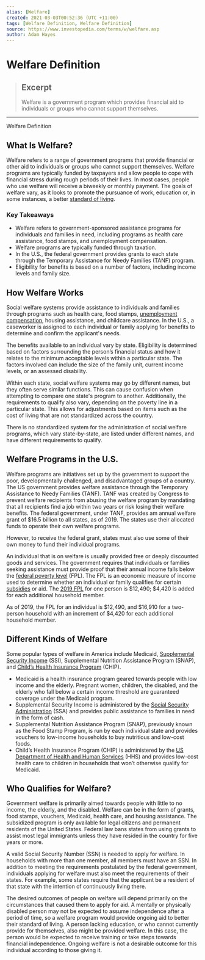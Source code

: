 ```yaml
---
alias: [Welfare]
created: 2021-03-03T00:52:36 (UTC +11:00)
tags: [Welfare Definition, Welfare Definition]
source: https://www.investopedia.com/terms/w/welfare.asp
author: Adam Hayes
---
```


# Welfare Definition

> ## Excerpt
> Welfare is a government program which provides financial aid to individuals or groups who cannot support themselves.

---

Welfare Definition
## What Is Welfare?

Welfare refers to a range of government programs that provide financial or other aid to individuals or groups who cannot support themselves. Welfare programs are typically funded by taxpayers and allow people to cope with financial stress during rough periods of their lives. In most cases, people who use welfare will receive a biweekly or monthly payment. The goals of welfare vary, as it looks to promote the pursuance of work, education or, in some instances, a better [standard of living](https://www.investopedia.com/terms/s/standard-of-living.asp).

### Key Takeaways

-   Welfare refers to government-sponsored assistance programs for individuals and families in need, including programs as health care assistance, food stamps, and unemployment compensation.
-   Welfare programs are typically funded through taxation.
-   In the U.S., the federal government provides grants to each state through the Temporary Assistance for Needy Families (TANF) program.
-   Eligibility for benefits is based on a number of factors, including income levels and family size.

## How Welfare Works

Social welfare systems provide assistance to individuals and families through programs such as health care, food stamps, [unemployment compensation](https://www.investopedia.com/terms/u/unemployment-compensation.asp), housing assistance, and childcare assistance. In the U.S., a caseworker is assigned to each individual or family applying for benefits to determine and confirm the applicant's needs.

The benefits available to an individual vary by state. Eligibility is determined based on factors surrounding the person’s financial status and how it relates to the minimum acceptable levels within a particular state. The factors involved can include the size of the family unit, current income levels, or an assessed disability.

Within each state, social welfare systems may go by different names, but they often serve similar functions. This can cause confusion when attempting to compare one state's program to another. Additionally, the requirements to qualify also vary, depending on the poverty line in a particular state. This allows for adjustments based on items such as the cost of living that are not standardized across the country.

There is no standardized system for the administration of social welfare programs, which vary state-by-state, are listed under different names, and have different requirements to qualify.

## Welfare Programs in the U.S.

Welfare programs are initiatives set up by the government to support the poor, developmentally challenged, and disadvantaged groups of a country. The US government provides welfare assistance through the Temporary Assistance to Needy Families (TANF). TANF was created by Congress to prevent welfare recipients from abusing the welfare program by mandating that all recipients find a job within two years or risk losing their welfare benefits. The federal government, under TANF, provides am annual welfare grant of $16.5 billion to all states, as of 2019. The states use their allocated funds to operate their own welfare programs.

However, to receive the federal grant, states must also use some of their own money to fund their individual programs.

An individual that is on welfare is usually provided free or deeply discounted goods and services. The government requires that individuals or families seeking assistance must provide proof that their annual income falls below the [federal poverty level](https://www.investopedia.com/terms/f/fpl.asp) (FPL). The FPL is an economic measure of income used to determine whether an individual or family qualifies for certain [subsidies](https://www.investopedia.com/terms/s/subsidy.asp) or aid. The [2019 FPL](https://aspe.hhs.gov/2019-poverty-guidelines) for one person is $12,490; $4,420 is added for each additional household member.

As of 2019, the FPL for an individual is $12,490, and $16,910 for a two-person household with an increment of $4,420 for each additional household member.

## Different Kinds of Welfare

Some popular types of welfare in America include Medicaid, [Supplemental Security Income](https://www.investopedia.com/terms/s/ssi.asp) (SSI), Supplemental Nutrition Assistance Program (SNAP), and [Child’s Health Insurance Program](https://www.investopedia.com/terms/c/childrens-health-insurance-program-chip.asp) (CHIP).

-   Medicaid is a health insurance program geared towards people with low income and the elderly. Pregnant women, children, the disabled, and the elderly who fall below a certain income threshold are guaranteed coverage under the Medicaid program.
-   Supplemental Security Income is administered by the [Social Security Administration](https://www.investopedia.com/terms/s/ssa.asp) (SSA) and provides public assistance to families in need in the form of cash.
-   Supplemental Nutrition Assistance Program (SNAP), previously known as the Food Stamp Program, is run by each individual state and provides vouchers to low-income households to buy nutritious and low-cost foods.
-   Child’s Health Insurance Program (CHIP) is administered by the [US Department of Health and Human Services](https://www.investopedia.com/terms/u/us-department-health-and-human-services-hhs.asp) (HHS) and provides low-cost health care to children in households that won’t otherwise qualify for Medicaid.

## Who Qualifies for Welfare?

Government welfare is primarily aimed towards people with little to no income, the elderly, and the disabled. Welfare can be in the form of grants, food stamps, vouchers, Medicaid, health care, and housing assistance. The subsidized program is only available for legal citizens and permanent residents of the United States. Federal law bans states from using grants to assist most legal immigrants unless they have resided in the country for five years or more.

A valid Social Security Number (SSN) is needed to apply for welfare. In households with more than one member, all members must have an SSN. In addition to meeting the requirements postulated by the federal government, individuals applying for welfare must also meet the requirements of their states. For example, some states require that the applicant be a resident of that state with the intention of continuously living there.

The desired outcomes of people on welfare will depend primarily on the circumstances that caused them to apply for aid. A mentally or physically disabled person may not be expected to assume independence after a period of time, so a welfare program would provide ongoing aid to better their standard of living. A person lacking education, or who cannot currently provide for themselves, also might be provided welfare. In this case, the person would be expected to receive training or take steps towards financial independence. Ongoing welfare is not a desirable outcome for this individual according to those giving it.
